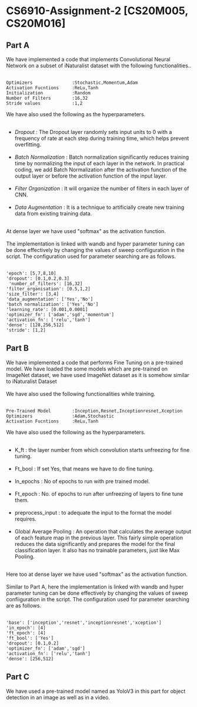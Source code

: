 # CS6910-Assignment-2 [CS20M005, CS20M016]

Part A
-
We have implemented a code that implements Convolutional Neural Network on a subset of iNaturalist dataset with the following functionalities..<br/><br/>
```
Optimizers               :Stochastic,Momentum,Adam
Activation Fucntions     :ReLu,Tanh
Initialization           :Random
Number of Filters        :16,32
Stride values            :1,2
```
We have also used the following as the hyperparameters.<br/><br/>

* *Dropout*                 : The Dropout layer randomly sets input units to 0 with a frequency of rate at each step during training time, which helps prevent overfitting.<br/><br/>
* *Batch Normalization*     : Batch normalization significantly reduces training time by normalizing the input of each layer in the network. In practical coding, we add Batch 
                             Normalization after the activation function of the output layer or before the activation function of the input layer.<br/><br/>
* *Filter Organization*     : It will organize the number of filters in each layer of CNN.<br/><br/>
* *Data Augmentation*       : It is a technique to artificially create new training data from existing training data.<br/><br/>

At dense layer we have used "softmax" as the activation function.<br/><br/>
The implementation is linked with wandb and hyper parameter tuning can be done effectively by changing the values of sweep confiiguration in the script. The configuration used for parameter searching are as follows.<br/><br/>
```
'epoch': [5,7,8,10]
'dropout': [0.1,0.2,0.3]
 'number_of_filters': [16,32]
'filter_organisation': [0.5,1,2]
'size_filter': [3,4]
'data_augmentation': ['Yes','No']
'batch normalization': ['Yes','No']
'learning_rate': [0.001,0.0001]
'optimizer_fn': ['adam','sgd','momentum']
'activation_fn': ['relu','tanh']
'dense': [128,256,512]
'stride': [1,2]
```

Part B
-
We have implemented a code that performs Fine Tuning on a pre-trained model. We have loaded the some models which are pre-trained on ImageNet dataset, we have used ImageNet dataset as it is somehow similar to iNaturalist Dataset<br/><br/>
We have also used the following functionalities while training.<br/><br/>
```
Pre-Trained Model        :Inception,Resnet,Inceptionresnet,Xception
Optimizers               :Adam,Stochastic
Activation Fucntions     :ReLu,Tanh
```
We have also used the following as the hyperparameters.<br/><br/>
* K_ft : the layer number from which convolution starts unfreezing for fine tuning.<br/><br/>
* Ft_bool : If set Yes, that means we have to do fine tuning.<br/><br/>
* In_epochs : No of epochs to run with pre trained model.<br/><br/>
* Ft_epoch : No. of epochs to run after unfreezing of layers to fine tune them.<br/><br/>
* preprocess_input : to adequate the input to the format the model requires.<br/><br/>
* Global Average Pooling : An operation that calculates the average output of each feature map in the previous layer. This fairly simple operation reduces the data significantly and prepares the model for the final classification layer. It also has no trainable parameters, just like Max Pooling.<br/><br/>

Here too at dense layer we have used "softmax" as the activation function.<br/><br/>
Similar to  Part A, here the implementation is linked with wandb and hyper parameter tuning can be done effectively by changing the values of sweep confiiguration in the script. The configuration used for parameter searching are as follows.<br/><br/>
```
'base': ['inception','resnet','inceptionresnet','xception']
'in_epoch': [4]
'ft_epoch': [4]
'ft_bool': ['Yes']
'dropout': [0.1,0.2]
'optimizer_fn': ['adam','sgd']
'activation_fn': ['relu','tanh']
'dense': [256,512]
```


Part C
-
We have used a pre-trained model named as YoloV3 in this part for object detection in an image as well as in a video.<br/><br/>
